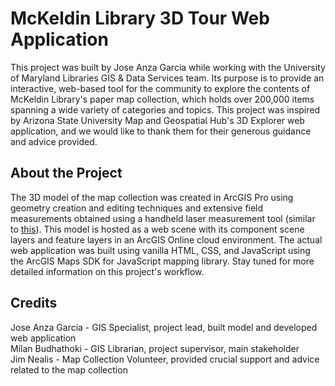 # **McKeldin Library 3D Tour Web Application**
This project was built by Jose Anza Garcia while working with the University of Maryland Libraries GIS & Data Services team. Its purpose is to provide an interactive, web-based tool for the community to explore
the contents of McKeldin Library's paper map collection, which holds over 200,000 items spanning a wide variety of categories and topics. This project was inspired by Arizona
State University Map and Geospatial Hub's 3D Explorer web application, and we would like to thank them for their generous guidance and advice provided. 

## **About the Project**
The 3D model of the map collection was created in ArcGIS Pro using geometry creation and editing techniques and extensive field measurements obtained using a handheld laser measurement tool (similar to [this](https://shop.leica-geosystems.com/global/measurement-tools/disto/leica-disto-overview)). This model is hosted as a web scene with its component scene layers and feature layers in an ArcGIS Online cloud environment. The actual web application was built using vanilla HTML, CSS, and JavaScript using the ArcGIS Maps SDK for JavaScript mapping library. Stay tuned for more detailed information on this project's workflow. 

## **Credits**
Jose Anza Garcia - GIS Specialist, project lead, built model and developed web application  
Milan Budhathoki - GIS Librarian, project supervisor, main stakeholder  
Jim Nealis - Map Collection Volunteer, provided crucial support and advice related to the map collection  
